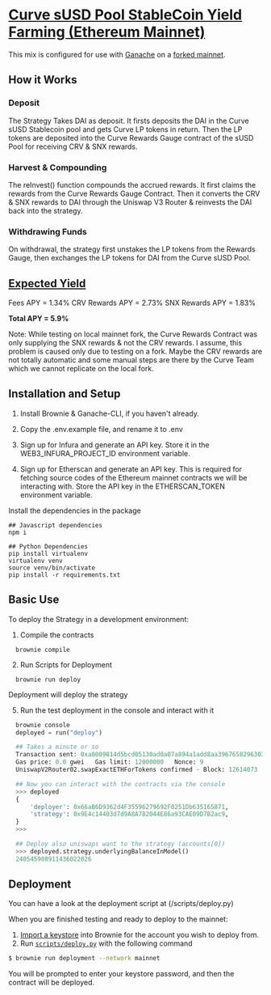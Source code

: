 # [Curve sUSD Pool StableCoin Yield Farming (Ethereum Mainnet)](https://curve.fi/)

This mix is configured for use with [Ganache](https://github.com/trufflesuite/ganache-cli) on a [forked mainnet](https://eth-brownie.readthedocs.io/en/stable/network-management.html#using-a-forked-development-network).

## How it Works
### Deposit
The Strategy Takes DAI as deposit. It firsts deposits the DAI in the Curve sUSD Stablecoin pool and gets Curve LP tokens in return. Then the LP tokens are deposited into the Curve Rewards Gauge contract of the sUSD Pool for receiving CRV & SNX rewards.

### Harvest & Compounding
The reInvest() function compounds the accrued rewards. It first claims the rewards from the Curve Rewards Gauge Contract. Then it converts the CRV & SNX rewards to DAI through the Uniswap V3 Router & reinvests the DAI back into the strategy.

### Withdrawing Funds
On withdrawal, the strategy first unstakes the LP tokens from the Rewards Gauge, then exchanges the LP tokens for DAI from the Curve sUSD Pool.

## [Expected Yield](https://curve.fi/susdv2)

Fees APY = 1.34%
CRV Rewards APY = 2.73%
SNX Rewards APY = 1.83% 

<strong>Total APY = 5.9%</strong>

Note: While testing on local mainnet fork, the Curve Rewards Contract was only supplying the SNX rewards & not the CRV rewards. I assume, this problem is caused only due to testing on a fork. Maybe the CRV rewards are not totally automatic and some manual steps are there by the Curve Team which we cannot replicate on the local fork. 

## Installation and Setup

1. Install Brownie & Ganache-CLI, if you haven't already.

2. Copy the .env.example file, and rename it to .env

3. Sign up for Infura and generate an API key. Store it in the WEB3_INFURA_PROJECT_ID environment variable.

4. Sign up for Etherscan and generate an API key. This is required for fetching source codes of the Ethereum mainnet contracts we will be interacting with. Store the API key in the ETHERSCAN_TOKEN environment variable.

Install the dependencies in the package
```
## Javascript dependencies
npm i

## Python Dependencies
pip install virtualenv
virtualenv venv
source venv/bin/activate
pip install -r requirements.txt
```

## Basic Use

To deploy the Strategy in a development environment:

1. Compile the contracts 
```
  brownie compile
```

2. Run Scripts for Deployment
```
  brownie run deploy
```
Deployment will deploy the strategy


5. Run the test deployment in the console and interact with it
```python
  brownie console
  deployed = run("deploy")

  ## Takes a minute or so
  Transaction sent: 0xa0009814d5bcd05130ad0a07a894a1add8aa3967658296303ea1f8eceac374a9
  Gas price: 0.0 gwei   Gas limit: 12000000   Nonce: 9
  UniswapV2Router02.swapExactETHForTokens confirmed - Block: 12614073   Gas used: 88626 (0.74%)

  ## Now you can interact with the contracts via the console
  >>> deployed
  {
      'deployer': 0x66aB6D9362d4F35596279692F0251Db635165871,
      'strategy': 0x9E4c14403d7d9A8A782044E86a93CAE09D7B2ac9,
  }
  >>>

  ## Deploy also uniswaps want to the strategy (accounts[0])
  >>> deployed.strategy.underlyingBalanceInModel()
  240545908911436022026

```
## Deployment

You can have a look at the deployment script at (/scripts/deploy.py)

When you are finished testing and ready to deploy to the mainnet:

1. [Import a keystore](https://eth-brownie.readthedocs.io/en/stable/account-management.html#importing-from-a-private-key) into Brownie for the account you wish to deploy from.
2. Run [`scripts/deploy.py`](scripts/deploy.py) with the following command

```bash
$ brownie run deployment --network mainnet
```

You will be prompted to enter your keystore password, and then the contract will be deployed.
